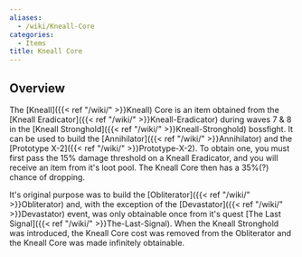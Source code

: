 ```yaml
---
aliases:
  - /wiki/Kneall-Core
categories:
  - Items
title: Kneall Core
---
```


## Overview

The [Kneall]({{< ref "/wiki/" >}}Kneall) Core is an item obtained from the [Kneall Eradicator]({{< ref "/wiki/" >}}Kneall-Eradicator) during waves 7 & 8 in the [Kneall Stronghold]({{< ref "/wiki/" >}}Kneall-Stronghold) bossfight. It can be used to build the [Annihilator]({{< ref "/wiki/" >}}Annihilator) and the [Prototype X-2]({{< ref "/wiki/" >}}Prototype-X-2). To obtain one, you must first pass the 15% damage threshold on a Kneall Eradicator, and you will receive an item from it's loot pool. The Kneall Core then has a 35%(?) chance of dropping.

It's original purpose was to build the [Obliterator]({{< ref "/wiki/" >}}Obliterator) and, with the exception of the [Devastator]({{< ref "/wiki/" >}}Devastator) event, was only obtainable once from it's quest [The Last Signal]({{< ref "/wiki/" >}}The-Last-Signal). When the Kneall Stronghold was introduced, the Kneall Core cost was removed from the Obliterator and the Kneall Core was made infinitely obtainable.
